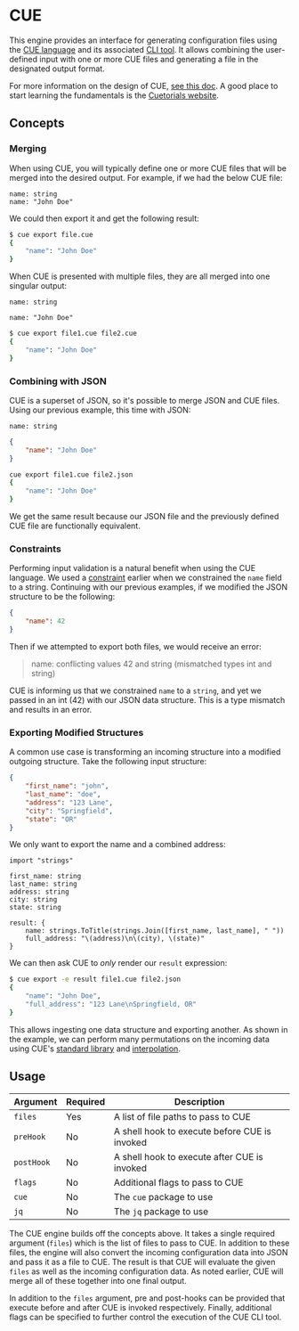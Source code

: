 # CUE

This engine provides an interface for generating configuration files using the
[CUE language][1] and its associated [CLI tool][2]. It allows combining the
user-defined input with one or more CUE files and generating a file in the
designated output format.

For more information on the design of CUE, [see this doc][3]. A good place to
start learning the fundamentals is the [Cuetorials website][4].

## Concepts

### Merging

When using CUE, you will typically define one or more CUE files that will be
merged into the desired output. For example, if we had the below CUE file:

```cue
name: string
name: "John Doe"
```

We could then export it and get the following result:

```bash
$ cue export file.cue
{
    "name": "John Doe"
}
```

When CUE is presented with multiple files, they are all merged into one singular
output:

```cue
name: string
```

```cue
name: "John Doe"
```

```bash
$ cue export file1.cue file2.cue
{
    "name": "John Doe"
}
```

### Combining with JSON

CUE is a superset of JSON, so it's possible to merge JSON and CUE files. Using our previous example, this time with JSON:

```cue
name: string
```

```json
{
    "name": "John Doe"
}
```

```bash
cue export file1.cue file2.json
{
    "name": "John Doe"
}
```

We get the same result because our JSON
file and the previously defined CUE file are functionally equivalent.

### Constraints

Performing input validation is a natural benefit when using the
CUE language. We used a [constraint][5] earlier when
we constrained the `name` field to a string. Continuing with our previous
examples, if we modified the JSON structure to be the following:

```json
{
    "name": 42
}
```

Then if we attempted to export both files, we would receive an error:

> name: conflicting values 42 and string (mismatched types int and string)

CUE is informing us that we constrained `name` to a `string`, and yet we passed in an int
(42) with our JSON data structure. This is a type mismatch and results in an error.

### Exporting Modified Structures

A common use case is transforming an incoming structure into a
modified outgoing structure. Take the following input structure:

```json
{
    "first_name": "john",
    "last_name": "doe",
    "address": "123 Lane",
    "city": "Springfield",
    "state": "OR"
}
```

We only want to export the name and a combined address:

```cue
import "strings"

first_name: string
last_name: string
address: string
city: string
state: string

result: {
    name: strings.ToTitle(strings.Join([first_name, last_name], " "))
    full_address: "\(address)\n\(city), \(state)"
}
```

We can then ask CUE to *only* render our `result` expression:

```bash
$ cue export -e result file1.cue file2.json
{
    "name": "John Doe",
    "full_address": "123 Lane\nSpringfield, OR"
}
```

This allows ingesting one data structure and exporting another. As shown in the example, we can perform many permutations on the incoming data using CUE's
[standard library][6] and [interpolation][7].

## Usage

| Argument   | Required | Description                                   |
| ---------- | -------- | --------------------------------------------- |
| `files`    | Yes      | A list of file paths to pass to CUE           |
| `preHook`  | No       | A shell hook to execute before CUE is invoked |
| `postHook` | No       | A shell hook to execute after CUE is invoked  |
| `flags`    | No       | Additional flags to pass to CUE               |
| `cue`      | No       | The `cue` package to use                      |
| `jq`       | No       | The `jq` package to use                       |

The CUE engine builds off the concepts above. It takes a single required
argument (`files`) which is the list of files to pass to CUE. In addition to
these files, the engine will also convert the incoming configuration data into
JSON and pass it as a file to CUE. The result is that CUE will evaluate the
given `files` as well as the incoming configuration data. As noted earlier, CUE
will merge all of these together into one final output.

In addition to the `files` argument, pre and post-hooks can be provided that
execute before and after CUE is invoked respectively. Finally, additional flags
can be specified to further control the execution of the CUE CLI tool.

[1]: https://cuelang.org/
[2]: https://cuetorials.com/overview/cli-commands/
[3]: https://cuelang.org/docs/concepts/logic/
[4]: https://cuetorials.com/
[5]: https://cuelang.org/docs/tutorials/tour/intro/constraints/
[6]: https://cuetorials.com/overview/standard-library/
[7]: https://cuetorials.com/overview/expressions/#interpolation
